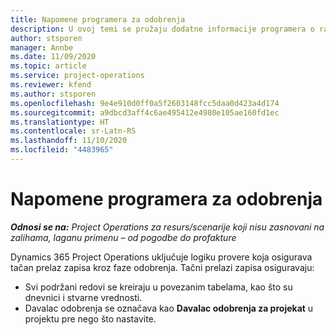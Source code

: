 ```yaml
---
title: Napomene programera za odobrenja
description: U ovoj temi se pružaju dodatne informacije programera o radu sa odobrenjima.
author: stsporen
manager: Annbe
ms.date: 11/09/2020
ms.topic: article
ms.service: project-operations
ms.reviewer: kfend
ms.author: stsporen
ms.openlocfilehash: 9e4e910d0ff0a5f2603148fcc5daa0d423a4d174
ms.sourcegitcommit: a9dbcd3aff4c6ae495412e4980e105ae160fd1ec
ms.translationtype: HT
ms.contentlocale: sr-Latn-RS
ms.lasthandoff: 11/10/2020
ms.locfileid: "4483965"
---
```

# <a name="developer-notes-for-approvals"></a>Napomene programera za odobrenja

_**Odnosi se na:** Project Operations za resurs/scenarije koji nisu zasnovani na zalihama, laganu primenu – od pogodbe do profakture_

Dynamics 365 Project Operations uključuje logiku provere koja osigurava tačan prelaz zapisa kroz faze odobrenja. Tačni prelazi zapisa osiguravaju: 

  - Svi podržani redovi se kreiraju u povezanim tabelama, kao što su dnevnici i stvarne vrednosti.
  - Davalac odobrenja se označava kao **Davalac odobrenja za projekat** u projektu pre nego što nastavite.
